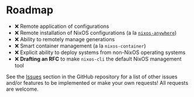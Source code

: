 # Roadmap

- ❌ Remote application of configurations
- ❌ Remote installation of NixOS configurations (a la
  [`nixos-anywhere`](https;//github.com/numtide/nixos-anywhere))
- ❌ Ability to remotely manage generations
- ❌ Smart container management (a la `nixos-container`)
- ❌ Explicit ability to deploy systems from non-NixOS operating systems
- ❌ **Drafting an RFC** to make `nixos-cli` the default NixOS management tool

See the [Issues](https://github.com/water-sucks/nixos/issues) section in the
GitHub repository for a list of other issues and/or features to be implemented
or make your own requests! All requests are welcome.
